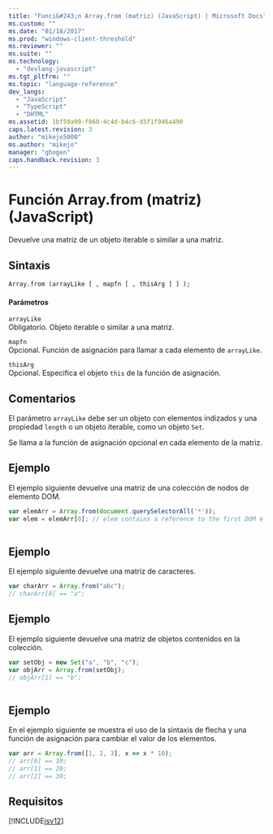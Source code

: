 ```yaml
---
title: "Funci&#243;n Array.from (matriz) (JavaScript) | Microsoft Docs"
ms.custom: ""
ms.date: "01/18/2017"
ms.prod: "windows-client-threshold"
ms.reviewer: ""
ms.suite: ""
ms.technology: 
  - "devlang-javascript"
ms.tgt_pltfrm: ""
ms.topic: "language-reference"
dev_langs: 
  - "JavaScript"
  - "TypeScript"
  - "DHTML"
ms.assetid: 1bf59a99-f860-4c4d-b4c6-d5f1f946a490
caps.latest.revision: 3
author: "mikejo5000"
ms.author: "mikejo"
manager: "ghogen"
caps.handback.revision: 3
---
```

# Funci&#243;n Array.from (matriz) (JavaScript)
Devuelve una matriz de un objeto iterable o similar a una matriz.  
  
## Sintaxis  
  
```  
Array.from (arrayLike [ , mapfn [ , thisArg ] ] );  
```  
  
#### Parámetros  
 `arrayLike`  
 Obligatorio.  Objeto iterable o similar a una matriz.  
  
 `mapfn`  
 Opcional.  Función de asignación para llamar a cada elemento de `arrayLike`.  
  
 `thisArg`  
 Opcional.  Especifica el objeto `this` de la función de asignación.  
  
## Comentarios  
 El parámetro `arrayLike` debe ser un objeto con elementos indizados y una propiedad `length` o un objeto iterable, como un objeto `Set`.  
  
 Se llama a la función de asignación opcional en cada elemento de la matriz.  
  
## Ejemplo  
 El ejemplo siguiente devuelve una matriz de una colección de nodos de elemento DOM.  
  
```javascript  
var elemArr = Array.from(document.querySelectorAll('*'));  
var elem = elemArr[0]; // elem contains a reference to the first DOM element  
  
```  
  
## Ejemplo  
 El ejemplo siguiente devuelve una matriz de caracteres.  
  
```javascript  
var charArr = Array.from("abc");  
// charArr[0] == "a";  
```  
  
## Ejemplo  
 El ejemplo siguiente devuelve una matriz de objetos contenidos en la colección.  
  
```javascript  
var setObj = new Set("a", "b", "c");  
var objArr = Array.from(setObj);  
// objArr[1] == "b";  
  
```  
  
## Ejemplo  
 En el ejemplo siguiente se muestra el uso de la sintaxis de flecha y una función de asignación para cambiar el valor de los elementos.  
  
```javascript  
var arr = Array.from([1, 2, 3], x => x * 10);  
// arr[0] == 10;  
// arr[1] == 20;  
// arr[2] == 30;  
```  
  
## Requisitos  
 [!INCLUDE[jsv12](../../javascript/reference/includes/jsv12-md.md)]